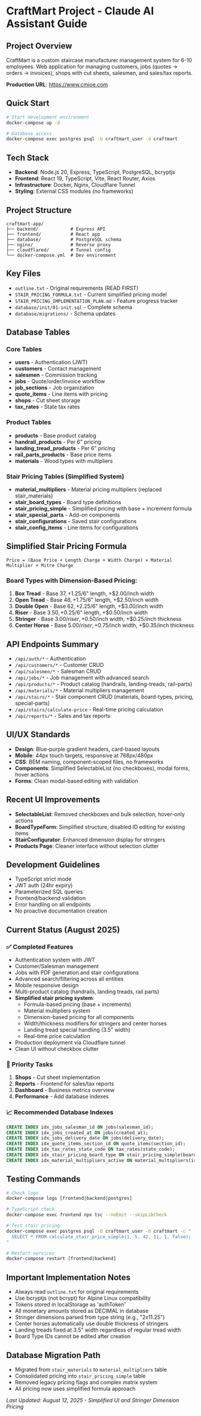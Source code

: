 # CraftMart Project - Claude AI Assistant Guide

## Project Overview
CraftMart is a custom staircase manufacturer management system for 6-10 employees. Web application for managing customers, jobs (quotes → orders → invoices), shops with cut sheets, salesmen, and sales/tax reports.

**Production URL**: https://www.cmioe.com

## Quick Start
```bash
# Start development environment
docker-compose up -d

# Database access
docker-compose exec postgres psql -U craftmart_user -d craftmart
```

## Tech Stack
- **Backend**: Node.js 20, Express, TypeScript, PostgreSQL, bcryptjs
- **Frontend**: React 19, TypeScript, Vite, React Router, Axios
- **Infrastructure**: Docker, Nginx, Cloudflare Tunnel
- **Styling**: External CSS modules (no frameworks)

## Project Structure
```
craftmart-app/
├── backend/            # Express API
├── frontend/           # React app
├── database/           # PostgreSQL schema
├── nginx/              # Reverse proxy
├── cloudflared/        # Tunnel config
└── docker-compose.yml  # Dev environment
```

## Key Files
- `outline.txt` - Original requirements (READ FIRST)
- `STAIR_PRICING_FORMULA.txt` - Current simplified pricing model
- `STAIR_PRICING_IMPLEMENTATION_PLAN.md` - Feature progress tracker
- `database/init/01-init.sql` - Complete schema
- `database/migrations/` - Schema updates

## Database Tables

### Core Tables
- **users** - Authentication (JWT)
- **customers** - Contact management
- **salesmen** - Commission tracking
- **jobs** - Quote/order/invoice workflow
- **job_sections** - Job organization
- **quote_items** - Line items with pricing
- **shops** - Cut sheet storage
- **tax_rates** - State tax rates

### Product Tables
- **products** - Base product catalog
- **handrail_products** - Per 6" pricing
- **landing_tread_products** - Per 6" pricing
- **rail_parts_products** - Base price items
- **materials** - Wood types with multipliers

### Stair Pricing Tables (Simplified System)
- **material_multipliers** - Material pricing multipliers (replaced stair_materials)
- **stair_board_types** - Board type definitions
- **stair_pricing_simple** - Simplified pricing with base + increment formula
- **stair_special_parts** - Add-on components
- **stair_configurations** - Saved stair configurations
- **stair_config_items** - Line items for configurations

## Simplified Stair Pricing Formula
```
Price = (Base Price + Length Charge + Width Charge) × Material Multiplier + Mitre Charge
```

### Board Types with Dimension-Based Pricing:
1. **Box Tread** - Base $37, +$1.25/6" length, +$2.00/inch width
2. **Open Tread** - Base $48, +$1.75/6" length, +$2.50/inch width  
3. **Double Open** - Base $62, +$2.25/6" length, +$3.00/inch width
4. **Riser** - Base $3.50, +$0.25/6" length, +$0.50/inch width
5. **Stringer** - Base $3.00/riser, +$0.50/inch width, +$0.25/inch thickness
6. **Center Horse** - Base $5.00/riser, +$0.75/inch width, +$0.35/inch thickness

## API Endpoints Summary
- `/api/auth/*` - Authentication
- `/api/customers/*` - Customer CRUD
- `/api/salesmen/*` - Salesman CRUD
- `/api/jobs/*` - Job management with advanced search
- `/api/products/*` - Product catalog (handrails, landing-treads, rail-parts)
- `/api/materials/*` - Material multipliers management
- `/api/stairs/*` - Stair component CRUD (materials, board-types, pricing, special-parts)
- `/api/stairs/calculate-price` - Real-time pricing calculation
- `/api/reports/*` - Sales and tax reports

## UI/UX Standards
- **Design**: Blue-purple gradient headers, card-based layouts
- **Mobile**: 44px touch targets, responsive at 768px/480px
- **CSS**: BEM naming, component-scoped files, no frameworks
- **Components**: Simplified SelectableList (no checkboxes), modal forms, hover actions
- **Forms**: Clean modal-based editing with validation

## Recent UI Improvements
- **SelectableList**: Removed checkboxes and bulk selection, hover-only actions
- **BoardTypeForm**: Simplified structure, disabled ID editing for existing items
- **StairConfigurator**: Enhanced dimension display for stringers
- **Products Page**: Cleaner interface without selection clutter

## Development Guidelines
- TypeScript strict mode
- JWT auth (24hr expiry)
- Parameterized SQL queries
- Frontend/backend validation
- Error handling on all endpoints
- No proactive documentation creation

## Current Status (August 2025)

### ✅ Completed Features
- Authentication system with JWT
- Customer/Salesman management
- Jobs with PDF generation and stair configurations
- Advanced search/filtering across all entities
- Mobile responsive design
- Multi-product catalog (handrails, landing treads, rail parts)
- **Simplified stair pricing system**:
  - Formula-based pricing (base + increments)
  - Material multipliers system
  - Dimension-based pricing for all components
  - Width/thickness modifiers for stringers and center horses
  - Landing tread special handling (3.5" width)
  - Real-time price calculation
- Production deployment via Cloudflare tunnel
- Clean UI without checkbox clutter

### 🚧 Priority Tasks
1. **Shops** - Cut sheet implementation
2. **Reports** - Frontend for sales/tax reports
3. **Dashboard** - Business metrics overview
4. **Performance** - Add database indexes

### 📈 Recommended Database Indexes
```sql
CREATE INDEX idx_jobs_salesman_id ON jobs(salesman_id);
CREATE INDEX idx_jobs_created_at ON jobs(created_at);
CREATE INDEX idx_jobs_delivery_date ON jobs(delivery_date);
CREATE INDEX idx_quote_items_section_id ON quote_items(section_id);
CREATE INDEX idx_tax_rates_state_code ON tax_rates(state_code);
CREATE INDEX idx_stair_pricing_board_type ON stair_pricing_simple(board_type_id);
CREATE INDEX idx_material_multipliers_active ON material_multipliers(is_active);
```

## Testing Commands
```bash
# Check logs
docker-compose logs [frontend|backend|postgres]

# TypeScript check
docker-compose exec frontend npx tsc --noEmit --skipLibCheck

# Test stair pricing
docker-compose exec postgres psql -U craftmart_user -d craftmart -c "
  SELECT * FROM calculate_stair_price_simple(1, 5, 42, 11, 1, false);
"

# Restart services
docker-compose restart [frontend|backend]
```

## Important Implementation Notes
- Always read `outline.txt` for original requirements
- Use bcryptjs (not bcrypt) for Alpine Linux compatibility
- Tokens stored in localStorage as 'authToken'
- All monetary amounts stored as DECIMAL in database
- Stringer dimensions parsed from type string (e.g., "2x11.25")
- Center horses automatically use double thickness of stringers
- Landing treads fixed at 3.5" width regardless of regular tread width
- Board Type IDs cannot be edited after creation

## Database Migration Path
- Migrated from `stair_materials` to `material_multipliers` table
- Consolidated pricing into `stair_pricing_simple` table
- Removed legacy pricing flags and complex matrix system
- All pricing now uses simplified formula approach

*Last Updated: August 12, 2025 - Simplified UI and Stringer Dimension Pricing*